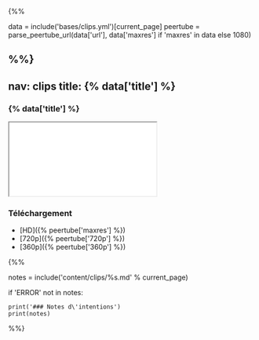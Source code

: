 {%%

data = include('bases/clips.yml')[current_page]
peertube = parse_peertube_url(data['url'], data['maxres'] if 'maxres' in data else 1080)

%%}
----
nav: clips
title: {% data['title'] %}
----

### {% data['title'] %}

<div class="iframe">
    <iframe src="{% peertube['iframe'] %}?warningTitle=0&peertubeLink=0&title=0" allow="fullscreen"></iframe>
</div>


### Téléchargement

- [HD]({% peertube['maxres'] %})
- [720p]({% peertube['720p'] %})
- [360p]({% peertube['360p'] %})

{%%

notes = include('content/clips/%s.md' % current_page)

if 'ERROR' not in notes:

    print('### Notes d\'intentions')
    print(notes)


%%}
